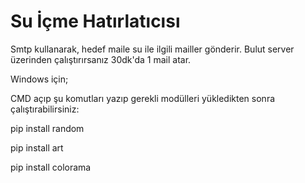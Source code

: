 # Su İçme Hatırlatıcısı
Smtp kullanarak, hedef maile su ile ilgili mailler gönderir.
Bulut server üzerinden çalıştırırsanız 30dk'da 1 mail atar.

Windows için;

CMD açıp şu komutları yazıp gerekli modülleri yükledikten sonra çalıştırabilirsiniz:

pip install random

pip install art

pip install colorama
